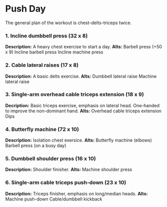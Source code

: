# Push Day
The general plan of the workout is chest-delts-triceps twice.

### 1. Incline dumbbell press (32 x 8)
**Description:**
A heavy chest exercise to start a day.
**Alts:**
Barbell press (+50 x 9)
Incline barbell press
Incline machine press

### 2. Cable lateral raises (17 x 8)
**Description:**
A basic delts exercise.
**Alts:**
Dumbbell lateral raise
Machine lateral raise

### 3. Single-arm overhead cable triceps extension (18 x 9)
**Decription:**
Basic triceps exercise, emphasis on lateral head.
One-handed to improve the non-dominant hand.
**Alts:**
Overhead cable triceps extension
Dips

### 4. Butterfly machine (72 x 10)
**Description:**
Isolation chest exersice.
**Alts:**
Butterfly machine (elbows)
Barbell press (on a busy day)

### 5. Dumbbell shoulder press (16 x 10)
**Description:**
Shoulder finisher.
**Alts:**
Machine shoulder press

### 6. Single-arm cable triceps push-down (23 x 10)
**Description:**
Triceps finisher, emphasis on long/median heads.
**Alts:**
Machine push-down
Cable/dumbbell kickback
